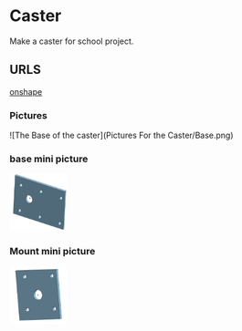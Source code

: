 # Caster

Make a caster for school project.

##  URLS

[onshape](https://cvilleschools.onshape.com/documents/77e4b098defab6604602522c/w/31f1488f5bc8683a0a409457/e/5ce63bca6f1320922bb6f61c)

### Pictures


![The Base of the caster](Pictures For the Caster/Base.png)



### base mini picture


<img src="Pictures For the Caster/Base.png " alt="base" width="100" height="100">



### Mount mini picture


<img src="Pictures For the Caster/Mount.png " alt="base" width="100" height="100">

